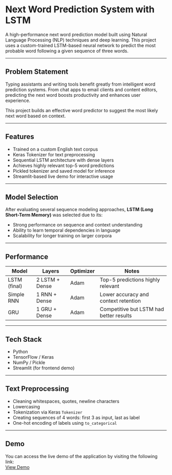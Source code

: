 # Next Word Prediction System with LSTM

A high-performance next word prediction model built using Natural Language Processing (NLP) techniques and deep learning. This project uses a custom-trained LSTM-based neural network to predict the most probable word following a given sequence of three words.

---

## Problem Statement

Typing assistants and writing tools benefit greatly from intelligent word prediction systems. From chat apps to email clients and content editors, predicting the next word boosts productivity and enhances user experience.

This project builds an effective word predictor to suggest the most likely next word based on context.

---

## Features

- Trained on a custom English text corpus
- Keras Tokenizer for text preprocessing
- Sequential LSTM architecture with dense layers
- Achieves highly relevant top-5 word predictions
- Pickled tokenizer and saved model for inference
- Streamlit-based live demo for interactive usage

---

## Model Selection

After evaluating several sequence modeling approaches, **LSTM (Long Short-Term Memory)** was selected due to its:

- Strong performance on sequence and context understanding
- Ability to learn temporal dependencies in language
- Scalability for longer training on larger corpora

---

## Performance

| Model          | Layers   | Optimizer | Notes                     |
|----------------|----------|-----------|----------------------------|
| LSTM (final)   | 2 LSTM + Dense | Adam     | Top-5 predictions highly relevant |
| Simple RNN     | 1 RNN + Dense | Adam     | Lower accuracy and context retention |
| GRU            | 1 GRU + Dense | Adam     | Competitive but LSTM had better results |

---

## Tech Stack

- Python 
- TensorFlow / Keras
- NumPy / Pickle
- Streamlit (for frontend demo)

---

## Text Preprocessing

- Cleaning whitespaces, quotes, newline characters
- Lowercasing
- Tokenization via Keras `Tokenizer`
- Creating sequences of 4 words: first 3 as input, last as label
- One-hot encoding of labels using `to_categorical`

---

## Demo
You can access the live demo of the application by visiting the following link:  
[View Demo](https://nextwordprediction-jatinwig.streamlit.app/)
